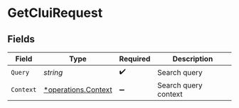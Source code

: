 # GetCluiRequest


## Fields

| Field                                                     | Type                                                      | Required                                                  | Description                                               |
| --------------------------------------------------------- | --------------------------------------------------------- | --------------------------------------------------------- | --------------------------------------------------------- |
| `Query`                                                   | *string*                                                  | :heavy_check_mark:                                        | Search query                                              |
| `Context`                                                 | [*operations.Context](../../models/operations/context.md) | :heavy_minus_sign:                                        | Search query context                                      |